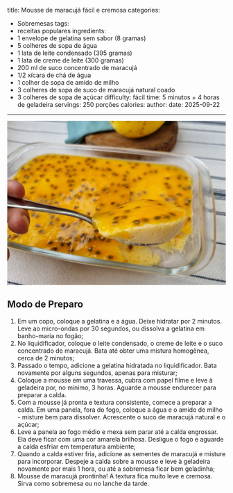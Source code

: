 title: Mousse de maracujá fácil e cremosa
categories:
  - Sobremesas
tags:
  - receitas populares
ingredients:
  - 1 envelope de gelatina sem sabor (8 gramas)
  - 5 colheres de sopa de água
  - 1 lata de leite condensado (395 gramas)
  - 1 lata de creme de leite (300 gramas)
  - 200 ml de suco concentrado de maracujá
  - 1/2 xícara de chá de água
  - 1 colher de sopa de amido de milho
  - 3 colheres de sopa de suco de maracujá natural coado
  - 3 colheres de sopa de açúcar
difficulty: fácil
time: 5 minutos + 4 horas de geladeira
servings: 250 porções
calories: 
author:
date: 2025-09-22
---
![Mousse de maracujá fácil e cremosa](/images/mousse_de_maracuj_f_cil_e_cremosa.jpg)

## Modo de Preparo
1. Em um copo, coloque a gelatina e a água. Deixe hidratar por 2 minutos. Leve ao micro-ondas por 30 segundos, ou dissolva a gelatina em banho-maria no fogão;
2. No liquidificador, coloque o leite condensado, o creme de leite e o suco concentrado de maracujá. Bata até obter uma mistura homogênea, cerca de 2 minutos;
3. Passado o tempo, adicione a gelatina hidratada no liquidificador. Bata novamente por alguns segundos, apenas para misturar;
4. Coloque a mousse em uma travessa, cubra com papel filme e leve à geladeira por, no mínimo, 3 horas. Aguarde a mousse endurecer para preparar a calda.
5. Com a mousse já pronta e textura consistente, comece a preparar a calda. Em uma panela, fora do fogo, coloque a água e o amido de milho - misture bem para dissolver. Acrescente o suco de maracujá natural e o açúcar;
6. Leve a panela ao fogo médio e mexa sem parar até a calda engrossar. Ela deve ficar com uma cor amarela brilhosa. Desligue o fogo e aguarde a calda esfriar em temperatura ambiente;
7. Quando a calda estiver fria, adicione as sementes de maracujá e misture para incorporar. Despeje a calda sobre a mousse e leve à geladeira novamente por mais 1 hora, ou até a sobremesa ficar bem geladinha;
8. Mousse de maracujá prontinha! A textura fica muito leve e cremosa. Sirva como sobremesa ou no lanche da tarde.